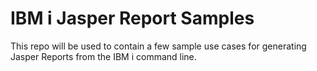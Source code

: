 # IBM i Jasper Report Samples
This repo will be used to contain a few sample use cases for generating Jasper Reports from the IBM i command line.

